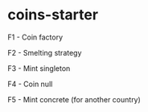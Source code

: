 # coins-starter

F1 - Coin factory

F2 - Smelting strategy

F3 - Mint singleton

F4 - Coin null

F5 - Mint concrete (for another country)

